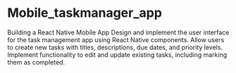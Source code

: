 # Mobile_taskmanager_app
Building a React Native Mobile App Design and implement the user interface for the task management app using React Native components. Allow users to create new tasks with titles, descriptions, due dates, and priority levels. Implement functionality to edit and update existing tasks, including marking them as completed.
